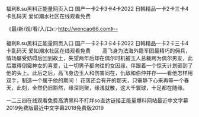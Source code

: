 福利8.su黑料正能量网页入口
国产一卡2卡3卡4卡2022
日韩精品一卡2卡三卡4卡乱码天
爱如潮水社区在线观看免费


《最/新/观/看/入/口👉http://wencao66.com》--

福利8.su黑料正能量网页入口
国产一卡2卡3卡4卡2022
日韩精品一卡2卡三卡4卡乱码天
爱如潮水社区在线观看免费
　　高飞身为法海外籍军团最精巧的佣兵，情场屡受妨碍后回到故土，失望两年后却在偶尔时机被玉人总裁聘为偶尔男友，此后赢得倒霉神女的喜爱，让一切男子都向往的女因缘，伴跟着一个惊天计划砸到了他的头上。此后之后，高飞身边玉人和伤害同在，仇敌和伯仲并存——看他怎样用双手，制造一个属于他的期间！
花落还会有开的那天，只需静下心来再等一个春天，此刻，全然仍旧豁然，缘深则聚，缘浅就散，这大千寰球，十足都在随缘。





一二三四在线观看免费高清黑料不打烊so直达链接正能量爆料网站最近中文字幕2019免费版最近中文字幕2018免费版2019
